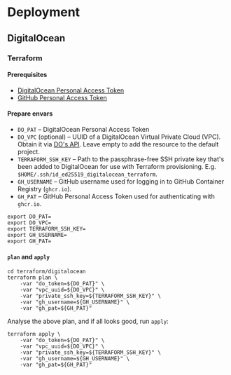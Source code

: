 # Deployment

## DigitalOcean

### Terraform

#### Prerequisites

- [DigitalOcean Personal Access Token](https://www.digitalocean.com/docs/apis-clis/api/create-personal-access-token)
- [GitHub Personal Access Token](https://docs.github.com/en/github/authenticating-to-github/creating-a-personal-access-token)

#### Prepare envars

- `DO_PAT` – DigitalOcean Personal Access Token
- `DO_VPC` (optional) – UUID of a DigitalOcean Virtual Private Cloud (VPC).
  Obtain it via
  [DO's API](https://developers.digitalocean.com/documentation/v2/#list-all-vpcs).
  Leave empty to add the resource to the default project.
- `TERRAFORM_SSH_KEY` – Path to the passphrase-free SSH private key that's been
  added to DigitalOcean for use with Terraform provisioning. E.g.
  `$HOME/.ssh/id_ed25519_digitalocean_terraform`.
- `GH_USERNAME` – GitHub username used for logging in to GitHub Container
  Registry (`ghcr.io`).
- `GH_PAT` – GitHub Personal Access Token used for authenticating with
  `ghcr.io`.

```console
export DO_PAT=
export DO_VPC=
export TERRAFORM_SSH_KEY=
export GH_USERNAME=
export GH_PAT=
```

#### `plan` and `apply`

```console
cd terraform/digitalocean
terraform plan \
    -var "do_token=${DO_PAT}" \
    -var "vpc_uuid=${DO_VPC}" \
    -var "private_ssh_key=${TERRAFORM_SSH_KEY}" \
    -var "gh_username=${GH_USERNAME}" \
    -var "gh_pat=${GH_PAT}"
```

Analyse the above plan, and if all looks good, run `apply`:

```console
terraform apply \
    -var "do_token=${DO_PAT}" \
    -var "vpc_uuid=${DO_VPC}" \
    -var "private_ssh_key=${TERRAFORM_SSH_KEY}" \
    -var "gh_username=${GH_USERNAME}" \
    -var "gh_pat=${GH_PAT}"
```
